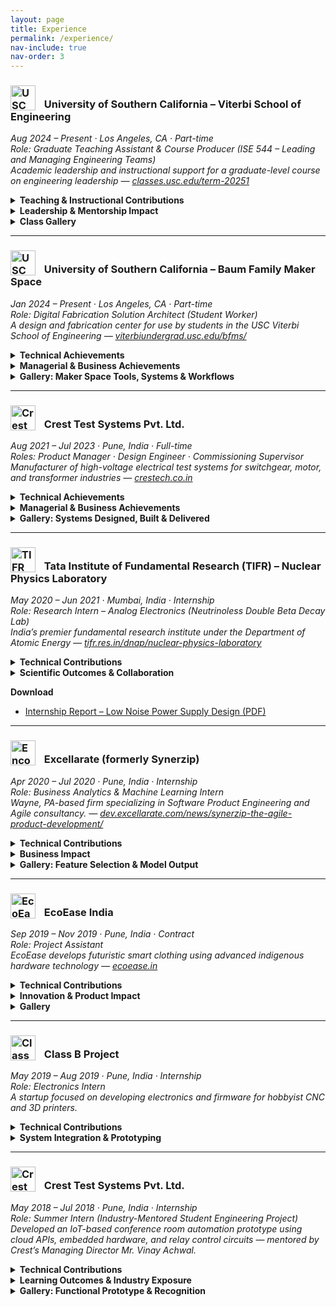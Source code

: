 ```yaml
---
layout: page
title: Experience
permalink: /experience/
nav-include: true
nav-order: 3
---
```


<h3>
  <img src="https://anikulkarn.github.io/portfolio/assets/img/usc_logo.png" alt="USC Logo" style="height: 40px; vertical-align: bottom; margin-right: 10px;" />
  University of Southern California – Viterbi School of Engineering
</h3>

<em>Aug 2024 – Present · Los Angeles, CA · Part-time</em>  
<em>Role: Graduate Teaching Assistant & Course Producer (ISE 544 – Leading and Managing Engineering Teams)</em>  
<em>Academic leadership and instructional support for a graduate-level course on engineering leadership — 
<a href="https://classes.usc.edu/term-20251/course/ise-544/" target="_blank">classes.usc.edu/term-20251</a></em>

<details>
<summary><strong>Teaching & Instructional Contributions</strong></summary>

<ul>
  <li><strong>Drafted an original in-class case study</strong> titled “Mission and Vision of the Tata Group” to facilitate student discussion on real-world leadership strategies.</li>
  <li><strong>Assisted the professor</strong> with lecture planning, class logistics, and IT infrastructure setup for hybrid instruction across in-person and remote learners.</li>
  <li><strong>Managed course materials and grading</strong> for 30 students, ensuring timely evaluation, rubric alignment, and feedback delivery via the USC LMS system (Brightspace).</li>
</ul>

</details>

<details>
<summary><strong>Leadership & Mentorship Impact</strong></summary>

<ul>
  <li><strong>Mentored graduate engineering students</strong> on term projects focused on team dynamics, leadership planning, and cross-functional collaboration in R&D teams.</li>
  <li><strong>Guided 8 teams through real-world consulting engagements.</strong></li>
  <li><strong>Facilitated weekly workshops</strong> on topics such as team formation, organization structure, conflict management, and transformational leadership practices.</li>
  <li><strong>Supported professor Ali Nowroozi</strong> in maintaining academic quality and a smooth instructional experience across two full 16-week semesters.</li>
</ul>

</details>

<details>
<summary><strong>Class Gallery</strong></summary>

<img src="https://anikulkarn.github.io/portfolio/assets/img/ISE544_FA24_classphoto.jpg" alt="ISE 544 Fall 2024 Class" style="border-radius: 8px; max-width: 40%; margin-top: 1rem;" />
<li><strong>Class Snapshot:</strong> ISE 544 – Leading and Managing Engineering Teams · Fall 2024 cohort with Prof. Ali Nowroozi and student teams.</li>

</details>

---

<h3>
  <img src="https://anikulkarn.github.io/portfolio/assets/img/usc_logo.png" alt="USC Logo" style="height: 40px; vertical-align: bottom; margin-right: 10px;" />
  University of Southern California – Baum Family Maker Space
</h3>

<em>Jan 2024 – Present · Los Angeles, CA · Part-time</em>  
<em>Role: Digital Fabrication Solution Architect (Student Worker)</em>  
<em>A design and fabrication center for use by students in the USC Viterbi School of Engineering — 
<a href="https://viterbiundergrad.usc.edu/bfms/" target="_blank">viterbiundergrad.usc.edu/bfms/</a></em>

<details>
<summary><strong>Technical Achievements</strong></summary>

<ul>
  <li><strong>Engineered a cloud-based scheduling system</strong> for 3D printing using Trello, Google Forms, and REST API — improved throughput by <strong>5x</strong> and automated ticketing and prioritization workflows.</li>
  <li><strong>Automated the Order-to-Cash (O2C) cycle</strong> by developing RPA scripts to handle file tracking, invoice generation, and order fulfillment — reduced human error and saved <strong>20+ hours/week</strong>.</li>
  <li><strong>Streamlined RFID door access system</strong> using JavaScript-based Google Apps Script with auto-notifications and dynamic access management — <strong>2 hours/week</strong> manual labor eliminated.</li>
  <li><strong>Architected the AUSCAS v2.0 system</strong> using UML-based workflow modeling and integrated dynamic front-end interfaces — boosted data transparency and database integrity.</li>
  <li><strong>Enabled ERP-driven inventory planning</strong> using AppSheet (no-code platform) — optimized procurement and saved <strong>8+ hours/week</strong> in lead time.</li>
  <li><strong>Expanded digital fabrication pipeline</strong> by integrating Formlabs, Prusa, and Markforged 3D printers — achieved IoT-enabled print monitoring and failure tracking.</li>
  <li><strong>Delivered over 100 specialized aerospace and automotive prints</strong> using Stratasys F900 and F370 printers in ULTEM, ABS, Nylon, and ASA — ensured structural accuracy, surface finish, and thermal performance.</li>
</ul>

</details>

<details>
<summary><strong>Managerial & Business Achievements</strong></summary>

<ul>
  <li><strong>Defined project roadmaps</strong> for 3D printing services based on KPI data and stakeholder interviews — enabled informed equipment procurement decisions (5 new machines acquired).</li>
  <li><strong>Standardized operations</strong> across the maker space through SOP documentation for every stage of the workflow — enabled rapid onboarding of 5+ new employees and future-proofing.</li>
  <li><strong>Orchestrated cross-functional coordination</strong> between print supervisors, IT staff, and student assistants — increased service response time and reduced ticket backlog.</li>
  <li><strong>Led Agile management</strong> using Trello to track ticketing priorities and manage weekly reviews through Google Forms — reduced reprint rate by <strong>70%</strong> through continuous process refinement.</li>
  <li><strong>Initiated analytical reports</strong> on annual 3D printing trends — supported budgeting, capacity expansion, and administrative planning decisions.</li>
</ul>

</details>

<details>
<summary><strong>Gallery: Maker Space Tools, Systems & Workflows</strong></summary>

<img src="https://anikulkarn.github.io/portfolio/assets/img/usc_trello.jpg" alt="Trello Ticketing System" style="border-radius: 8px; max-width: 25%; margin-top: 1rem;" />
<li><strong>Ticketing System:</strong> Agile workflow with prioritized ticket queues for different 3D printing jobs, integrated with form submissions.</li>

<img src="https://anikulkarn.github.io/portfolio/assets/img/usc_rfiddoor.jpg" alt="RFID Door Automation" style="border-radius: 8px; max-width: 25%; margin-top: 1rem;" />
<li><strong>RFID Access:</strong> JavaScript-based auto-validated entry for access-controlled zones, reducing manual intervention.</li>

<img src="https://anikulkarn.github.io/portfolio/assets/img/usc_printers.jpg" alt="3D Printers" style="border-radius: 8px; max-width: 25%; margin-top: 1rem;" />
<li><strong>3D Printer Fleet:</strong> Prusa, Formlabs, and Markforged printers automated via Prusa Connect and other IoT services.</li>

<img src="https://anikulkarn.github.io/portfolio/assets/img/usc_appsheet.jpg" alt="Inventory Planning" style="border-radius: 8px; max-width: 25%; margin-top: 1rem;" />
<li><strong>Inventory & ERP:</strong> AppSheet-based ERP system for raw material tracking, procurement planning, and alerts.</li>

<img src="https://anikulkarn.github.io/portfolio/assets/img/usc_sop.jpg" alt="Standard Operating Procedures" style="border-radius: 8px; max-width: 25%; margin-top: 1rem;" />
<li><strong>SOP Repository:</strong> Centralized SOP database for team onboarding, job validation, and troubleshooting workflows.</li>

</details>

---

<h3>
  <img src="https://anikulkarn.github.io/portfolio/assets/img/crest_logo.png" alt="Crest Logo" style="height: 40px; vertical-align: bottom; margin-right: 10px;" />
  Crest Test Systems Pvt. Ltd.
</h3>

<em>Aug 2021 – Jul 2023 · Pune, India · Full-time</em>  
<em>Roles: Product Manager · Design Engineer · Commissioning Supervisor</em>  
<em>Manufacturer of high-voltage electrical test systems for switchgear, motor, and transformer industries — <a href="https://www.crestech.co.in" target="_blank">crestech.co.in</a></em>

<details>
<summary><strong>Technical Achievements</strong></summary>

<ul>
  <li><strong>Engineered and shipped 19+ variants</strong> of high-voltage testers (up to 200kV), integrating modular and reusable designs to support scalability and field deployment.</li>
  <li><strong>Fabricated diagnostic-enabled high-voltage probes</strong> with safety interlocks and dielectric material studies — reduced setup time from <strong>20 minutes to 5 minutes</strong>.</li>
  <li><strong>Prototyped custom test probes</strong> for motor winding, vacuum, and gas circuit breaker testing — machined in Teflon and Derline to ensure HV safety margins.</li>
  <li><strong>Architected self-diagnostic PCBs</strong> with 20ms analog comparator-based insulation breakdown detection using opto-isolated microcontroller logic.</li>
  <li><strong>Assembled contact resistance meter</strong> with 500A DC source and Kelvin's Bridge — achieved <strong>97% accuracy</strong> in micro/milliohm range.</li>
  <li><strong>Applied MBSE + parametric CAD</strong> for rapid product customization — $6K configurations built in <strong>under 3 days</strong>.</li>
  <li><strong>Optimized external wiring</strong> by <strong>70%</strong> through compact PCB design with UART, SPI, and I2C embedded communication protocols.</li>
  <li><strong>Calibrated high-voltage testers</strong> using PLC-based ISO/IEC-compliant automation routines — achieved <strong>±0.5% error</strong> across units.</li>
  <li><strong>Revamped HMI UX</strong> for diagnostics, modularity, and analytics — improved customer satisfaction by <strong>80%</strong>.</li>
</ul>

</details>

<details>
<summary><strong>Managerial & Business Achievements</strong></summary>

<ul>
  <li><strong>Formulated the product roadmap</strong> for HV testers, aligned with VOC feedback from 5+ Tier-1 OEM clients (ABB, Siemens, Alstom, Schneider, Crompton).</li>
  <li><strong>Acquired the first 10+ customers</strong> in under 1.5 years by coordinating GTM strategy with sales, marketing, and support teams.</li>
  <li><strong>Accelerated 10% YoY revenue growth</strong> and boosted <strong>gross margin by 15%</strong> through ERP automation and pricing optimization.</li>
  <li><strong>Streamlined BOM and ERP integration</strong> to automate part costing and reduce quoting time for $200K configurations by <strong>50+ days</strong>.</li>
  <li><strong>Established a dedicated Scrum Master role</strong> to improve collaboration across hardware, software, and mechanical teams — increased iteration speed by <strong>50%</strong>.</li>
  <li><strong>Programmed ERP workflows</strong> for raw material planning, MOQ/MSQ, SKU generation — scaled production of <strong>19 HV testers</strong> + <strong>9 resistance meters</strong>.</li>
  <li><strong>Executed on-site commissioning</strong> for 5+ national and 1 international client — <strong>reduced debugging time by 70%</strong> using diagnostics and documentation.</li>
  <li><strong>Authored SOPs, wiring diagrams, and installation guides</strong> — reduced service calls by <strong>90%</strong> and improved client autonomy.</li>
  <li><strong>Facilitated hands-on training</strong> for the installation team, system integrators, and vendors to ensure smooth deployment and handover.</li>
</ul>

</details>

<details>
<summary><strong>Gallery: Systems Designed, Built & Delivered</strong></summary>

<img src="https://anikulkarn.github.io/portfolio/assets/img/crest_MTSparametricCAD.jpg" alt="3D Render of Motor Testing System" style="width: 50%; border-radius: 8px; margin-bottom: 1.5rem;" />
<li><strong>Parametric CAD:</strong> Modular internal architecture designed for HV insulation, scalability, and safe operator servicing — used for design approval process (DAP)</li>

<img src="https://anikulkarn.github.io/portfolio/assets/img/crest_MTSlayout.jpg" alt="3D Render of factory layout" style="width: 50%; border-radius: 8px; margin-bottom: 1.5rem;" />
<li><strong>Factory layout:</strong> Testing cell layout with integrated safety interlocks, PC-HMI zone, and isolation boundaries</li>

<img src="https://anikulkarn.github.io/portfolio/assets/img/crest_PCB.jpg" alt="Diagnostic PCB" style="width: 50%; border-radius: 8px; margin-bottom: 1.5rem;" />
<li><strong>PCB with self-diagnostics:</strong> Self-diagnostic controller board with opto-isolated trip logic and analog feedback for insulation testing</li>

<img src="https://anikulkarn.github.io/portfolio/assets/img/crest_CRM.jpg" alt="Contact Resistance Tester" style="width: 50%; border-radius: 8px; margin-bottom: 1.5rem;" />
<li><strong>Contact Resistance Meter:</strong> 500A contact resistance meter with HMI control and diagnostics — configured for rapid deployment to Tier-1 OEM client (Schneider)</li>

<img src="https://anikulkarn.github.io/portfolio/assets/img/crest_hipot.jpg" alt="Hipot Tester" style="width: 50%; border-radius: 8px; margin-bottom: 1.5rem;" />
<li><strong>AC Hipot Tester:</strong> Fully customized 10kV/500mA insulation tester with analog controls & interlocks (export quality — for sale in USA and Australia)</li>

<img src="https://anikulkarn.github.io/portfolio/assets/img/crest_MTSVFD.jpg" alt="VFD Integration" style="width: 50%; border-radius: 8px; margin-bottom: 1.5rem;" />
<li><strong>VFD Integration:</strong> High-current control using variable frequency drive for automated motor testing</li>

<img src="https://anikulkarn.github.io/portfolio/assets/img/crest_busbars.jpg" alt="Power Bus Bars" style="width: 50%; border-radius: 8px; margin-bottom: 1.5rem;" />
<li><strong>Power Bus Bars:</strong> High current terminals & busbars custom-designed for +1000A current with short-circuit protection and earthing connectors</li>

<img src="https://anikulkarn.github.io/portfolio/assets/img/crest_relays.jpg" alt="Relay bank" style="width: 50%; border-radius: 8px; margin-bottom: 1.5rem;" />
<li><strong>Relay Bank:</strong> Modular relay/optocoupler boards mounted on custom rack — enabling real-time multi-channel control and sensing using PLC</li>

<img src="https://anikulkarn.github.io/portfolio/assets/img/crest_MTSfabrication.jpg" alt="Fabrication Inspection" style="width: 50%; border-radius: 8px; margin-bottom: 1.5rem;" />
<li><strong>Fabrication:</strong> Fabrication inspection of motor tester enclosure with local suppliers in India</li>

<img src="https://anikulkarn.github.io/portfolio/assets/img/crest_MTSready.jpg" alt="Final Motor Testing System" style="width: 50%; border-radius: 8px; margin-bottom: 1.5rem;" />
<li><strong>Ready-to-ship System:</strong> Final motor tester cabinet with lockable panel access and product-standardized color scheme (accepted by Tier-1 OEMs)</li>

</details>

---

<h3>
  <img src="https://anikulkarn.github.io/portfolio/assets/img/tifr_logo.png" alt="TIFR Logo" style="height: 40px; vertical-align: bottom; margin-right: 10px;" />
  Tata Institute of Fundamental Research (TIFR) – Nuclear Physics Laboratory
</h3>

<em>May 2020 – Jun 2021 · Mumbai, India · Internship</em>  
<em>Role: Research Intern – Analog Electronics (Neutrinoless Double Beta Decay Lab)</em>  
<em>India’s premier fundamental research institute under the Department of Atomic Energy — 
<a href="https://www.tifr.res.in/dnap/nuclear-physics-laboratory.html" target="_blank">tifr.res.in/dnap/nuclear-physics-laboratory</a></em>

<details>
<summary><strong>Technical Contributions</strong></summary>

<ul>
  <li><strong>Derived and validated a mathematical model</strong> for a low-noise JFET amplifier using frequency-dependent gain and noise equations — matched against LTSpice with <strong>98.7% accuracy</strong></li>
  <li><strong>Designed preamplifier schematics</strong> for cryogenic RTD sensors at <strong>120K</strong> using passive and active load configurations</li>
  <li><strong>Reduced power supply noise</strong> from <strong>~10nV/√Hz to below 2nV/√Hz</strong> using custom low-pass RC filters and a dual PSA (Power Supply Amplifier) approach</li>
  <li><strong>Designed positive and negative PSA circuits</strong> with source-follower JFETs and low-noise op-amps (LT1028/1128), achieving <strong>1.27nV/√Hz and 1.84nV/√Hz</strong> noise densities respectively</li>
  <li><strong>Simulated and tabulated device parameters</strong> (gm, rds, noise gain) under various bias conditions to match theoretical predictions</li>
  <li><strong>Documented final schematics, tabulated test data, and prepared circuits for PCB fabrication and experimental deployment</strong></li>
</ul>
</details>

<details>
<summary><strong>Scientific Outcomes & Collaboration</strong></summary>

<ul>
  <li><strong>Collaborated with TIFR physicists</strong> working on the <em>Neutrinoless Double Beta Decay (NDBD)</em> experiment and TIN.TIN bolometer detector</li>
  <li><strong>Conducted noise correlation studies</strong> between preamplifier configurations and power supply sources to isolate dominant contributors</li>
  <li><strong>Implemented collaborative research documentation workflow</strong> using Trello and Google Sheets for design logs, simulation parameters, and iterative results</li>
  <li><strong>Established framework for integrating the low-noise DC supply</strong> into front-end electronics of the 124Sn bolometer array planned for INO</li>
</ul>
</details>

<p><strong>Download</strong></p>
<ul>
  <li><a href="https://anikulkarn.github.io/portfolio/assets/docs/TIFR_Internship_Report.pdf" target="_blank">Internship Report – Low Noise Power Supply Design (PDF)</a></li>
</ul>

---

<h3>
  <img src="https://anikulkarn.github.io/portfolio/assets/img/encora_logo.png" alt="Encora Logo" style="height: 40px; vertical-align: bottom; margin-right: 10px;" />
  Excellarate (formerly Synerzip)
</h3>

<em>Apr 2020 – Jul 2020 · Pune, India · Internship</em>  
<em>Role: Business Analytics & Machine Learning Intern</em>  
<em>Wayne, PA-based firm specializing in Software Product Engineering and Agile consultancy. —
<a href="https://dev.excellarate.com/news/synerzip-the-agile-product-development/" target="_blank">dev.excellarate.com/news/synerzip-the-agile-product-development/</a></em>

<details>
<summary><strong>Technical Contributions</strong></summary>

<ul>
  <li><strong>Built a 3-class classification neural network</strong> using Keras and TensorFlow to segment leads into “Good,” “Bad,” and “Unknown” categories based on email marketing engagement data.</li>
  <li><strong>Processed and cleaned a dataset of 120,000+ entries</strong> with over 40 features — used label encoding, null-value imputation, and standardization to prepare inputs.</li>
  <li><strong>Selected 13 key features</strong> such as Pardot Score, Prospect Status, Device Type, Recent Activity, and City — based on formula-derived business rules from marketing teams.</li>
  <li><strong>Split the data using a 70:30 test-train ratio</strong> using Keras auto-splitting features to ensure unbiased validation of the neural net’s performance.</li>
  <li><strong>Achieved ~95% classification accuracy</strong> after iterative tuning of weights, activation functions (ReLU, Softmax), and dropout rates across five hidden layers.</li>
  <li><strong>Encoded unknown/noisy entries</strong> into a distinct "Unknown" category to drive insights into campaign metadata quality and response attribution gaps.</li>
</ul>

</details>

<details>
<summary><strong>Business Impact</strong></summary>

<ul>
  <li><strong>Reduced manual lead sorting by 70%</strong> through automated classification and triaging — increased focus on high-potential accounts.</li>
  <li><strong>Enhanced data quality visibility</strong> for “Unknown” classified leads, triggering internal process changes for email validation and CRM tagging standards.</li>
  <li><strong>Improved campaign targeting</strong> by helping the marketing team prioritize responsive prospects and suppress cold or invalid ones.</li>
  <li><strong>Created a 10-step implementation guide</strong> for business analysts to run the model independently on new CSV data via Anaconda environments.</li>
  <li><strong>Collaborated cross-functionally</strong> with marketing, data analytics, and engineering teams to validate the ML model pipeline and logic.</li>
</ul>

</details>

<details>
<summary><strong>Gallery: Feature Selection & Model Output</strong></summary>

<img src="https://anikulkarn.github.io/portfolio/assets/img/encora_feature_selection.jpg" alt="Feature Selection" style="border-radius: 8px; max-width: 30%; margin-top: 1rem;" />
<li><strong>Feature Selection:</strong> Input data filtered from 40+ CRM attributes to 13 high-impact lead indicators</li>

<img src="https://anikulkarn.github.io/portfolio/assets/img/encora_prediction_output.jpg" alt="Prediction Accuracy" style="border-radius: 8px; max-width: 30%; margin-top: 1rem;" />
<li><strong>Model Output:</strong> Sample comparison of predicted values vs formula-generated outputs in CSV using Keras APIs</li>

</details>


---

<h3>
  <img src="https://anikulkarn.github.io/portfolio/assets/img/ecoease_logo.jpg" alt="EcoEase Logo" style="height: 40px; vertical-align: bottom; margin-right: 10px;" />
  EcoEase India
</h3>

<em>Sep 2019 – Nov 2019 · Pune, India · Contract</em>  
<em>Role: Project Assistant</em>  
<em>EcoEase develops futuristic smart clothing using advanced indigenous hardware technology —
<a href="https://ecoease.in/" target="_blank">ecoease.in</a></em>

<details>
<summary><strong>Technical Contributions</strong></summary>

<ul>
  <li><strong>Assisted in designing a TEG-integrated smart jacket</strong> — involved in electronic driver circuitry, power conversion, and module testing.</li>
  <li><strong>Developed thermal cabling and layout logic</strong> to connect TEGs to power management units while maintaining minimal heat loss.</li>
  <li><strong>Selected appropriate batteries and BMS modules</strong> to balance weight, charge cycles, and discharge profiles for wearable comfort.</li>
  <li><strong>Designed a driver control board</strong> with H-bridge relay logic to enable microcontroller-based switching between heating and cooling modes in the TEG-powered wearable.</li>
  <li><strong>Contributed to passive heat sink design</strong> to improve thermal gradient across TEGs using compact aluminum profiles and fanless dissipation.</li>
</ul>

</details>

<details>
<summary><strong>Innovation & Product Impact</strong></summary>

<ul>
  <li><strong>Contributed to a prototype for a patented concept</strong> by EcoEase — combining renewable micro-power harvesting with wearable design.</li>
  <li><strong>Worked in close coordination with the founder/CEO of the start-up (a trained fashion designer)</strong> to ensure the electronic systems integrated seamlessly into the jacket lining.</li>
  <li><strong>Explored commercial TEG and battery module vendors</strong> for future scalability, pricing, and industrial use case validation.</li>
</ul>

</details>

<details>
<summary><strong>Gallery</strong></summary>

<img src="https://anikulkarn.github.io/portfolio/assets/img/ecoease_driver_board.jpg" alt="Driver Circuit Board" style="border-radius: 8px; max-width: 30%; margin-top: 1rem;" />
<li><strong>Driver Board:</strong> Soldering the H-bridge relay driver circuit for controlling TEGs.</li>

<img src="https://anikulkarn.github.io/portfolio/assets/img/ecoease_wiring_harness.jpg" alt="Wiring Harness Sketch" style="border-radius: 8px; max-width: 30%; margin-top: 1rem;" />
<li><strong>Wiring Harness Sketch:</strong> Wiring between battery module, relay driver, microcontroller and TEGs inside the jacket.</li>

</details>

---

<h3>
  <img src="https://anikulkarn.github.io/portfolio/assets/img/classb_logo.png" alt="Class B Logo" style="height: 40px; vertical-align: bottom; margin-right: 10px;" />
  Class B Project
</h3>

<em>May 2019 – Aug 2019 · Pune, India · Internship</em>  
<em>Role: Electronics Intern</em>  
<em>A startup focused on developing electronics and firmware for hobbyist CNC and 3D printers.</em>

<details>
<summary><strong>Technical Contributions</strong></summary>

<ul>
  <li><strong>Developed a 10A precision constant current source</strong> using a feedback-stabilized op-amp loop, analog comparator, and DC-DC conversion — used for laser diode current control.</li>
  <li><strong>Designed control circuitry</strong> for a 6W benchtop CNC system — included digital potentiometer-based current trimming.</li>
  <li><strong>Simulated analog control behavior</strong> using LTSpice to validate power ripple suppression and voltage drop limits for a 12V → 5V regulated output.</li>
  <li><strong>Created embedded C firmware</strong> using STM32 microcontroller to drive the digital current controller with SPI interface support.</li>
  <li><strong>Engineered analog signal flow</strong> with less than 0.1% error in feedback loop — optimized circuit layout for minimal power noise and drift.</li>
</ul>

</details>

<details>
<summary><strong>System Integration & Prototyping</strong></summary>

<ul>
  <li><strong>Connected hardware to open-source CNC GUI</strong> using Bluetooth interface and customized firmware hooks in C++ to add current control overlays.</li>
  <li><strong>Documented power stage calculations</strong>, pin mappings, and op-amp selection criteria to support future hardware scaling for 12V+ laser modules.</li>
</ul>

</details>

---

<h3>
  <img src="https://anikulkarn.github.io/portfolio/assets/img/crest_logo.png" alt="Crest Logo" style="height: 40px; vertical-align: bottom; margin-right: 10px;" />
  Crest Test Systems Pvt. Ltd.
</h3>

<em>May 2018 – Jul 2018 · Pune, India · Internship</em>  
<em>Role: Summer Intern (Industry-Mentored Student Engineering Project)</em>  
<em>Developed an IoT-based conference room automation prototype using cloud APIs, embedded hardware, and relay control circuits — mentored by Crest’s Managing Director Mr. Vinay Achwal.</em>

<details>
<summary><strong>Technical Contributions</strong></summary>

<ul>
  <li><strong>Designed and implemented a functional smart conference room prototype</strong> using Raspberry Pi, Particle Photon, Google Calendar API, and Google Assistant for real-time automation triggers.</li>
  <li><strong>Built relay and H-bridge motor driver circuits</strong> for projector screen, lighting, and DC fan motors — included protective flyback diodes, snubber caps, and current limiting resistors.</li>
  <li><strong>Integrated voice command functionality</strong> using Google Assistant API with Raspberry Pi and Particle Photon, enabling dynamic control of presentation mode, lighting, and screen behavior.</li>
  <li><strong>Created a robust fallback system</strong> for offline manual override and safety shutdowns during hardware fault conditions or loss of internet connection.</li>
  <li><strong>Modeled the entire setup in Autodesk Fusion 360</strong> and coordinated full-scale prototype fabrication including ceiling, false wall panels, and modular electronics drawer.</li>
</ul>
</details>

<details>
<summary><strong>Learning Outcomes & Industry Exposure</strong></summary>

<ul>
  <li><strong>Mentored directly by Crest MD Mr. Vinay Achwal</strong> through full ideation, system design, component sourcing, prototyping, and dry run debugging process.</li>
  <li><strong>Presented the project to Dr. Anil Kakodkar</strong> (former Chairman, Atomic Energy Commission of India), who commended its relevance to Industry 4.0 and smart systems.</li>
  <li><strong>Selected for Smart City innovation showcase</strong> at College of Military Engineering (CME), Pune — received praise from brigadiers, colonels, and veterans for defense applicability.</li>
  <li><strong>Worked in a five-member interdisciplinary team</strong> handling embedded electronics, API integration, mobile app interaction, 3D modeling, and mechanical fabrication.</li>
  <li><strong>Produced a 17-page detailed engineering report</strong> covering hardware, software, mechanical integration, budgeting, and future scope of real-world deployment.</li>
</ul>
</details>

<details>
<summary><strong>Gallery: Functional Prototype & Recognition</strong></summary>

<img src="https://anikulkarn.github.io/portfolio/assets/img/crest_iot_demo.jpg" alt="Conference Room IoT Setup" style="border-radius: 8px; max-width: 30%; margin-top: 1rem;" />
<li><strong>Smart Conference Room Demo:</strong> Automated system using Raspberry Pi, Google Assistant, and motorized components synced with calendar events.</li>

<img src="https://anikulkarn.github.io/portfolio/assets/img/crest_cme_presentation.jpg" alt="CME Pune Presentation" style="border-radius: 8px; max-width: 30%; margin-top: 1rem;" />
<li><strong>Defense Innovation Showcase:</strong> Selected for Smart City pitch at CME Pune — appreciated by Armed Forces for cross-domain engineering and automation relevance.</li>

</details>


